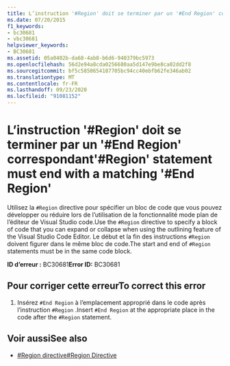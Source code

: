 ```yaml
---
title: L’instruction '#Region' doit se terminer par un '#End Region' correspondant
ms.date: 07/20/2015
f1_keywords:
- bc30681
- vbc30681
helpviewer_keywords:
- BC30681
ms.assetid: 05a0402b-da68-4ab8-b6d6-940379bc5973
ms.openlocfilehash: 56d2e94a8cda0256680aa5d147e9be8ca02dd2f8
ms.sourcegitcommit: bf5c5850654187705bc94cc40ebfb62fe346ab02
ms.translationtype: MT
ms.contentlocale: fr-FR
ms.lasthandoff: 09/23/2020
ms.locfileid: "91081152"
---
```

# <a name="region-statement-must-end-with-a-matching-end-region"></a><span data-ttu-id="9c0a8-102">L’instruction '#Region' doit se terminer par un '#End Region' correspondant</span><span class="sxs-lookup"><span data-stu-id="9c0a8-102">'#Region' statement must end with a matching '#End Region'</span></span>

<span data-ttu-id="9c0a8-103">Utilisez la `#Region` directive pour spécifier un bloc de code que vous pouvez développer ou réduire lors de l’utilisation de la fonctionnalité mode plan de l’éditeur de Visual Studio code.</span><span class="sxs-lookup"><span data-stu-id="9c0a8-103">Use the `#Region` directive to specify a block of code that you can expand or collapse when using the outlining feature of the Visual Studio Code Editor.</span></span> <span data-ttu-id="9c0a8-104">Le début et la fin des instructions `#Region` doivent figurer dans le même bloc de code.</span><span class="sxs-lookup"><span data-stu-id="9c0a8-104">The start and end of `#Region` statements must be in the same code block.</span></span>  
  
 <span data-ttu-id="9c0a8-105">**ID d’erreur :** BC30681</span><span class="sxs-lookup"><span data-stu-id="9c0a8-105">**Error ID:** BC30681</span></span>  
  
## <a name="to-correct-this-error"></a><span data-ttu-id="9c0a8-106">Pour corriger cette erreur</span><span class="sxs-lookup"><span data-stu-id="9c0a8-106">To correct this error</span></span>  
  
1. <span data-ttu-id="9c0a8-107">Insérez `#End Region` à l’emplacement approprié dans le code après l’instruction `#Region` .</span><span class="sxs-lookup"><span data-stu-id="9c0a8-107">Insert `#End Region` at the appropriate place in the code after the `#Region` statement.</span></span>  
  
## <a name="see-also"></a><span data-ttu-id="9c0a8-108">Voir aussi</span><span class="sxs-lookup"><span data-stu-id="9c0a8-108">See also</span></span>

- [<span data-ttu-id="9c0a8-109">#Region directive</span><span class="sxs-lookup"><span data-stu-id="9c0a8-109">#Region Directive</span></span>](../language-reference/directives/region-directive.md)
